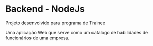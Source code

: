 # Backend - NodeJs

Projeto desenvolvido para programa de Trainee

Uma aplicação Web que serve como um catalogo de habilidades de funcionários de uma empresa.

